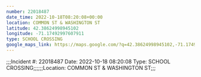 ```yaml
---
number: 22018487
date_time: 2022-10-18T08:20:08+00:00
location: COMMON ST & WASHINGTON ST
latitude: 42.38624998945102
longitude: -71.17492997607911
type: SCHOOL CROSSING
google_maps_link: https://maps.google.com/?q=42.38624998945102,-71.17492997607911
---
```


;;;Incident #: 22018487  Date: 2022-10-18 08:20:08   Type: SCHOOL CROSSING;;;;;;Location: COMMON ST & WASHINGTON ST;;;
